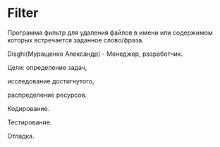 # Filter
Программа фильтр для удаления файлов в имени или содержимом которых встречается заданное слово/фраза.

Disghi(Муращенко Александр) - Менеджер, разработчик.

Цели:
определение задач,

исследование достигнутого,

распределение ресурсов.


Кодирование.

Тестирование.

Отладка.
